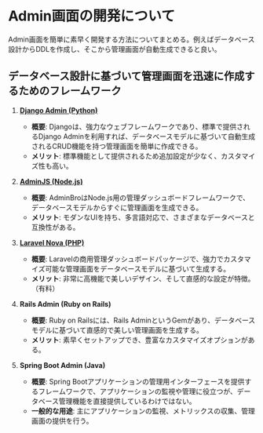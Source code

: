 # Admin画面の開発について

Admin画面を簡単に素早く開発する方法についてまとめる。例えばデータベース設計からDDLを作成し、そこから管理画面が自動生成できると良い。

## データベース設計に基づいて管理画面を迅速に作成するためのフレームワーク

1. **[Django Admin (Python)](https://docs.djangoproject.com/ja/5.1/ref/contrib/admin/)**
   - **概要**: Djangoは、強力なウェブフレームワークであり、標準で提供されるDjango Adminを利用すれば、データベースモデルに基づいて自動生成されるCRUD機能を持つ管理画面を簡単に作成できる。
   - **メリット**: 標準機能として提供されるため追加設定が少なく、カスタマイズ性も高い。

2. **[AdminJS (Node.js)](https://docs.adminjs.co/)**
   - **概要**: AdminBroはNode.js用の管理ダッシュボードフレームワークで、データベースモデルからすぐに管理画面を生成できる。
   - **メリット**: モダンなUIを持ち、多言語対応で、さまざまなデータベースと互換性がある。

3. **[Laravel Nova (PHP)](https://nova.laravel.com/)**
   - **概要**: Laravelの商用管理ダッシュボードパッケージで、強力でカスタマイズ可能な管理画面をデータベースモデルに基づいて生成する。
   - **メリット**: 非常に高機能で美しいデザイン、そして直感的な設定が特徴。（有料）

4. **Rails Admin (Ruby on Rails)**
   - **概要**: Ruby on Railsには、Rails AdminというGemがあり、データベースモデルに基づいて直感的で美しい管理画面を生成する。
   - **メリット**: 素早くセットアップでき、豊富なカスタマイズオプションがある。

5. **Spring Boot Admin (Java)**
   - **概要**: Spring Bootアプリケーションの管理用インターフェースを提供するフレームワークで、アプリケーションの監視や管理に役立つが、データベース管理機能を直接提供しているわけではない。
   - **一般的な用途**: 主にアプリケーションの監視、メトリックスの収集、管理画面の提供を行う。
